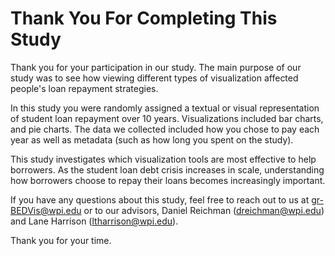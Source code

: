 # Thank You For Completing This Study

 Thank you for your participation in our study. The main purpose of our study was to see how viewing different types of visualization affected people's loan repayment strategies. 


 In this study you were randomly assigned a textual or visual representation of student loan repayment over 10 years. Visualizations included bar charts, and pie charts. The data we collected included how you chose to pay each year as well as metadata (such as how long you spent on the study). 

 This study investigates which visualization tools are most effective to help borrowers. As the student loan debt crisis increases in scale, understanding how borrowers choose to repay their loans becomes increasingly important.

If you have any questions about this study, feel free to reach out to us at gr-BEDVis@wpi.edu or to our advisors, Daniel Reichman (dreichman@wpi.edu) and Lane Harrison (ltharrison@wpi.edu).

Thank you for your time. 